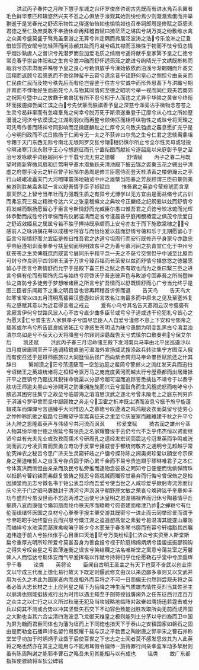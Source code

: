 <!-- { "loadSidebar": true } -->
　　洪武丙子春仲之月陛下憇乎东城之台环罗俊彦咨询古先既而有进水鳬百余翼者毛色鲜华羣匹和辑悠然兴夫不忍之心俱放于濠观其始则纷纷焉少则濈濈焉俄而并举翀逝于是览春光之舒迟乐物性之得遂怡怡如也愉愉如也召奉祠郎周是修赋之臣感夫君徳之至仁及庶类敢不奉扬休命再拜稽首赋曰猗茫茫之堪舆兮胡万类之纷敷维水禽之众美兮盛莫盛于鹥鳬虽羣游之无算兮并定耦而弗居泛波涛之浩兮乐沧洲之辽夐借软莎而安眠兮防轻萍而闲泳頳其趾而丹凝兮缟其襟而玉暎性于物而不忮兮恒恣情乎烟沙孰虞人之曽识兮羌潜罗而忽加爱毛质之绮丽兮遥将献乎皇家繄予皇之仁徳兮常览春乎崇台体阳和之生育兮澹冲融而舒怀适筠笼之跪进兮绚晴光于文绣既彬彬而戢羽兮亦肃肃而并咮啓予皇之良心兮勅俱放乎今濠始依依而泊浅兮渐翾翾而升髙交回翔而返顾兮若感恩而不舍徐翀蜚乎云霄兮遗余音乎钜野何皇心之恻怛兮由亲亲而仁民由仁民而及物兮秩先后而有伦岂睿鉴于往古兮实诚中而形外思髙下与洪纎兮期并育而不悖唯好生而恶死兮人与物其同情何至徳之昭明兮举一视而同仁观夫若商郊之祝网兮暨中山之放麛于禽兽犹有所不忍兮矧于人而违之尤异乎华隂之黄雀兮终衔环而报施抑尝闻江滨之白兮先伏篆而朕祺善予皇之深慈兮泽旁沾乎微物念苍苍之生灵兮曷非辜而有忽嗟羣鳬之何幸兮脱万死于斯须遂重登于辽廓兮从心性之所如歴漫漫之河济兮依漠漠之江湖刷羽仪而再整兮顾俦匹而相呼纵物性之或昧兮将天理之可凭粤作善而降祥兮同影响而足徴匪麟趾之仁厚兮又乌致夫驺虞之蕃息愿扩充乎是心兮明刑政而不忒日揄扬于仁闻兮无一夫之不获谇曰尔鳬之生兮仁君之恩倐离鼎俎兮翺于天门东西无际兮南北无垠网罗交张兮矰相仍慎尔所止兮全尔性灵毋或轻投兮暝渚寒汀庶永慰乎王心兮想遐征而孔宁盍衔图而献祯兮逐韶鳯以来庭彰予皇之至治兮发咏歌乎词臣超间平于千载兮流无穷之徳馨
　　舒情赋
　　丙子之春二月既望时雨新霁微风扇和迁莺啭乎髙木潜鱼跃夫清池殿下披云锦之裘乗玉花之骢出乎清虚之府憇乎凌云之轩召曾子祯邹尔愚周是修三臣扈侍而登天桂清香之楼俯瀚云之亭行山嵯峨凌矗天门大河咆哮震荡地轴览中州之雄槩当阳春之芳辰顾谓三臣曰景则美矣游则胜矣盍各赋一言以舒吾情乎臣子祯赋曰
　　惟吾君之英姿兮莹琮琥而含章禀天然之上智兮当年壮而力强既生质之有异兮尤博学以无方宜由是而益脩兮式古训而弗忘究三易之精微兮达六义之张皇稽蝌文之典坟兮正麟经之纪纲爰以兹而舒情兮将发越而飘扬愿留心于臣言兮斯情舒而允臧臣尔愚曰惟吾君之贞徳兮皎冰蟾而光辉体恭勤而成性兮行孝悌而有仪躬温凊而定省兮谨晨昏乎庭闱覩椿萱之俱茂兮欣爱日之舒迟效姬旦之属属兮若不胜乎捧持既承顺而上安兮亦友于而下施歌棠棣之兮感前人之咏诗搆花萼以成楼兮将容与而怡怡爰以兹而舒情兮蔼和乐于无期愿留心于臣言兮斯情舒而允宜臣是修曰惟吾君之达道兮坦周行而安行既修齐乎身家兮亦致忠乎帝庭遵祖训而拳拳兮扶皇纲而明明效东平之为善兮慕河间之执青宣仁化于中州兮抚苍苍之生灵俾既庶而既富兮展同乐乎和平念一夫之不获兮交恻怛乎中诚至比屋而可封兮作良则乎四邻培玉潢于万世兮臻百福而长荣爰以兹而舒情兮播悠悠之徳馨愿留心于臣言兮斯情舒而允宁于是殿下喜三臣之赋之各有取也而为之重曰繄三臣之进言兮俱有伦而有理饰先后与始终兮将啓沃乎吾志彼声色与畋游兮固非吾之所尚暨神仙之杳防兮多徒劳于梦想唯诸臣之所言兮扩吾情而以舒既情舒而心广兮当允终乎是图三臣者乐闻殿下之重之明且哲也皆再拜稽首忻忻而退
　　告天鸟
　　告天鸟大如寒雀常以四五月清明髙蜚霄汉亹亹如诉言故名江南最多而中原未之见及至塞外复有之感赋其意以为近君得言者之戒云
　　爰有小鸟兮其名告天髙翔云汉兮亹亹有言厥言伊何兮世路风波人心不古兮直少曲多臣节或亏兮子道或违干伦犯礼兮皆心之为愿天仁兮普生吉人家俱孝子兮国尽忠臣人人自爱兮谨修不怠上下安和兮熙帝之载其或尔鸟兮所告匪良嫉贤妬正兮谗惑生苍明诘为昧兮愚闇为明变乱黑白兮淆混浊清尔鸟如是兮不获天心天将降鉴兮尔罪则深朂哉告天兮式慎尔口敷奏弗兮保艾尔后
　　凯还赋
　　洪武丙子春三月诏命储王殿下发河南兵马率由北平出巡邉沙以四月度居庸闗至开平选调精鋭直驰可温海外宣扬威武搜涤敌兵转驻集宁方图深入俄而有使召还于是班师振旅过大同歴恒岳径广西向紫金闗归马奉命羣臣赋凯还之什其辞曰
　　繄朔漠之茫兮荡遗蘖而一空忽边庭之蜚简兮警掷火之流红发天兵而迅扫兮诏储王之英雄统诸将之桓桓兮驱万马之庞庞度黄河而越太行兮歴燕都而出居庸抵开平之巨镇兮乃甄拔其鋭锋命骁渠以分部兮超可温而追踪誓悉擒兹不靖兮于以奏乎肤功王师逾夫黒山兮渉闗河之防重拥旌旄而兴云兮震鼔角而生风貔虎怒而咆哮兮小腆逃其困穷驻集宁之故垒兮临碧海之溶溶思汉武之逐北兮曾未隃老上之庭东列穷庐于漭瀁兮罗甲曾而坚中鄙颇牧之奔走兮卫霍之折冲既尘清而波息兮振予旅乎旋蓬辑戎车而燀燀兮言遄臻乎大同惟边人之慕徳兮叹遵渚之鸣鸿觏衮衣而莫留兮徒劳心之忡忡聆凯歌之载路兮日瞻望乎崇嵩喜征夫之聿至兮庆室家而雝雝建千秋之升平兮沐九陛之恩隆着英声与伟绩兮共河流而沨沨
　　珍爱堂赋
　　猗古润之雄州兮萃人物其纷华维世徳之绵延兮有张氏之名家耀簪绂于云仍兮代不乏乎伟杰恒以贤而继贤兮益有光夫先业或孜孜而儒术兮研周孔之遗经发宏词而震达兮冠羣英而争鸣或洸洸而武力兮凌贲育而贾勇立竒功于反掌兮播威誉乎都统何敬齐之通明兮见超越乎常伦究神农之秘旨兮思广济夫生灵窥轩岐之户牖兮探孙陈之阃奥掲珍爱以顔堂兮示保身之至道唯哲人之自玉兮存贞固于斯心累千金而不易兮贵岂翅乎璆琳唯君子之本仁兮体寛洪而恻怛由亲亲而及民兮私旁推而逮物念彼昏之罔知兮日便便而恌偷弹隋珠以抵鹊兮瞢钧铢而弗繇复憸俦之残忍兮胥戕贼而殱殄甘暴弃而行悔兮曾保脩之是检因顔堂而见志兮徴名书于钜公表吾珍而吾爱兮使当世之人咸珍爱乎厥躬粤流芳而衍庆兮充于门之驷马膺魏封于清河兮声沨沨乎朝野歴文敏之荣哀兮焕碑铭乎奎章仰丰功与盛烈兮虽没世而不忘迄两淮之运使兮沐皇明之恩渥锡禄养而归休兮陶暮情乎丘壑跻八衮而康强兮翛羽扇而纶巾秩天序而睦睦兮宛奋建而椿津乃祚之蝉聮兮有仕伦而缉绪怀医国之良材兮心拳拳乎报主肇交游其既密兮一进止而云同举珍爱而谓予兮聿昭昭乎始终望白云而兴思兮慨江湖之迢逓想髙堂之素髪兮曷温凊其能遂山厜防而崷崪兮水浟湙而潺潨禽呦噰乎昕夕兮木葱茏乎春冬琴书廓而有容兮轩櫺豁其四瞩追伟迹于前人兮独伥伥乎心目重曰天池茫兮万类纷纭仁济众兮实资至人斯堂斯扁兮重厚光明所珍所爱兮莫甚吾身为善食报兮视于阶庭绵绵炳炳兮蛰蛰振振鄙铜钩之得失兮叹台星之亏盈薄连衡之误世兮笑结韈之沽名唯斯堂之寓意兮蔼兰室之芳馨俾人人而悟达兮斯体安而气平爰挥毫以作赋兮持将归乎仕伦愿勒石乎堂中兮庶埀辉乎千春
　　论类
　　英将论
　　臣闻自古明王圣主之有天下也莫不奋武以创业崇文以守成三代而上徳化易行故天下既定则偃武修文由汉以来边鄙多事则又以文武并用为长久之术此为国家者内而良相外而英将之不可一日而偏无也然则尝观夫将之英者必皆大志长材之士上应列星之精下为岳降之神生而气质雄杰情性英烈当其佐圣主以廓清也则能挺拔戎行出为时用以遇主知至于剖符授钺膺阃外之任东征西讨连百万之众主之以仁行之以义所过秋毫无犯及当攻城略地临阵对敌奋如鹰扬迅若霆击或分兵以伺其不测或合势以冲其坚壁矢石交下不动容色致能战胜攻取所向无前而成开国之大勲也当其六合尘清四海波息飞龙御天维皇之极则能列土分茅以守四裔而卫中国为屏为翰而君臣同体也为藩为垣而上下同徳也措天下于泰山之安镇国家如磐石之固由是而勒金石播声诗名留竹帛照耀千载与汉之平勃晋之陶谢唐之郭李宋之曹石并称堂堂乎功加于时炳炳乎业埀于后使百世之下忠志之士闻者莫不感发思效其为人此英将之略也然亦在其主之能用与不能用耳假令偏师一旅待罪行间亲幸监军动多挈肘则虽有陈周陶谢之能郭李曹石之略吾未见其能相与以有成也
　　铭类
　　故广东都指挥使骠骑将军狄公碑铭
